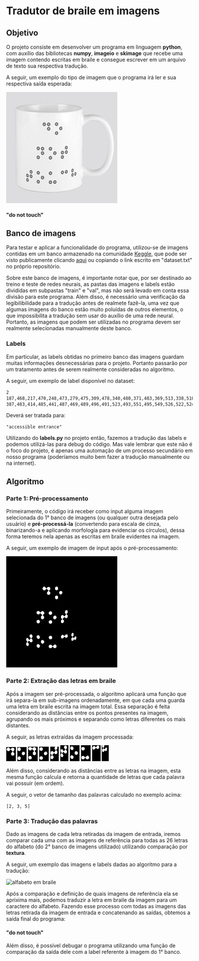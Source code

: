 # Tradutor de braile em imagens
## Objetivo
O projeto consiste em desenvolver um programa em linguagem **python**, com auxílio das bibliotecas **numpy**, **imageio** e **skimage** que recebe uma imagem contendo escritas em braile e consegue escrever em um arquivo de texto sua respectiva tradução.

A seguir, um exemplo do tipo de imagem que o programa irá ler e sua respectiva saída esperada:

![caneca com escritas em braile](https://github.com/natalzera/Tradutor-Braile/blob/main/Parcial/test.jpg)
#### "do not touch"

## Banco de imagens
Para testar e aplicar a funcionalidade do programa, utilizou-se de imagens contidas em um banco armazenado na comunidade [Keggle](https://www.kaggle.com/), que pode ser visto publicamente clicando [aqui](https://www.kaggle.com/datasets/changjianli/braille-dataset-for-scene-text-recognition) ou copiando o link escrito em "dataset.txt" no próprio repositório.

Sobre este banco de imagens, é importante notar que, por ser destinado ao treino e teste de redes neurais, as pastas das imagens e labels estão divididas em subpastas "train" e "val", mas não será levado em conta essa divisão para este programa. Além disso, é necessário uma verificação da legibilibilidade para a tradução antes de realmete fazê-la, uma vez que algumas imagens do banco estão muito poluídas de outros elementos, o que impossibilita a tradução sem usar do auxílio de uma rede neural. Portanto, as imagens que podem ser utilizadas no programa devem ser realmente selecionadas manualmente deste banco.

### Labels
Em particular, as labels obtidas no primeiro banco das imagens guardam muitas informações desnecessárias para o projeto. Portanto passarão por um tratamento antes de serem realmente consideradas no algoritmo.

A seguir, um exemplo de label disponível no dataset:
```
2
187,468,217,470,248,473,279,475,309,478,340,480,371,483,369,513,338,510,308,508,278,505,247,503,217,500,187,498,"accessible"
387,483,414,485,441,487,469,489,496,491,523,493,551,495,549,526,522,524,495,522,468,520,441,518,414,516,387,514,"entrance"
```
Deverá ser tratada para:
```
"accessible entrance"
```

Utilizando do **labels.py** no projeto então, fazemos a tradução das labels e podemos utilizá-las para debug do código. Mas vale lembrar que este não é o foco do projeto, é apenas uma automação de um processo secundário em nosso programa (poderíamos muito bem fazer a tradução manualmente ou na internet).

## Algoritmo

### Parte 1: Pré-processamento
Primeiramente, o código irá receber como input alguma imagem selecionada do 1° banco de imagens (ou qualquer outra desejada pelo usuário) e **pré-processá-la** (convertendo para escala de cinza, binarizando-a e aplicando morfologia para evidenciar os círculos), dessa forma teremos nela apenas as escritas em braile evidentes na imagem.

A seguir, um exemplo de imagem de input após o pré-processamento:

![escritas em braile em preto e branco](https://github.com/natalzera/Tradutor-Braile/blob/main/Parcial/proc_img.jpg)

### Parte 2: Extração das letras em braile
Após a imagem ser pré-processada, o algoritmo aplicará uma função que irá separa-la em sub-imagens ordenadamente, em que cada uma guarda uma letra em braile escrita na imagem total. Essa separação é feita considerando as distâncias entre os pontos presentes na imagem, agrupando os mais próximos e separando como letras diferentes os mais distantes.

A seguir, as letras extraídas da imagem processada:

![letra em braile em preto e branco](https://github.com/natalzera/Tradutor-Braile/blob/main/Parcial/letters/00.jpg)
![letra em braile em preto e branco](https://github.com/natalzera/Tradutor-Braile/blob/main/Parcial/letters/01.jpg)
![letra em braile em preto e branco](https://github.com/natalzera/Tradutor-Braile/blob/main/Parcial/letters/10.jpg)
![letra em braile em preto e branco](https://github.com/natalzera/Tradutor-Braile/blob/main/Parcial/letters/11.jpg)
![letra em braile em preto e branco](https://github.com/natalzera/Tradutor-Braile/blob/main/Parcial/letters/12.jpg)
![letra em braile em preto e branco](https://github.com/natalzera/Tradutor-Braile/blob/main/Parcial/letters/20.jpg)
![letra em braile em preto e branco](https://github.com/natalzera/Tradutor-Braile/blob/main/Parcial/letters/21.jpg)
![letra em braile em preto e branco](https://github.com/natalzera/Tradutor-Braile/blob/main/Parcial/letters/22.jpg)
![letra em braile em preto e branco](https://github.com/natalzera/Tradutor-Braile/blob/main/Parcial/letters/23.jpg)
![letra em braile em preto e branco](https://github.com/natalzera/Tradutor-Braile/blob/main/Parcial/letters/24.jpg)

Além disso, considerando as distâncias entre as letras na imagem, esta mesma função calcula e retorna a quantidade de letras que cada palavra vai possuir (em ordem).

A seguir, o vetor de tamanho das palavras calculado no exemplo acima:
```Python3
[2, 3, 5]
```

### Parte 3: Tradução das palavras

Dado as imagens de cada letra retiradas da imagem de entrada, iremos comparar cada uma com as imagens de referência para todas as 26 letras do alfabeto (do 2° banco de imagens utilizado) utilizando comparação por **textura**.

A seguir, um exemplo das imagens e labels dadas ao algoritmo para a tradução:

![alfabeto em braile](https://3.bp.blogspot.com/_WzSKE_kNo6M/TJfrPiJLhkI/AAAAAAAAAHk/ETZjIgeuZnk/s1600/braille.jpg)

Após a comparação e definição de quais imagens de referência ela se aprixima mais, podemos traduzir a letra em braile da imagem para um caractere do alfabeto. Fazendo esse processo com todas as imagens das letras retirada da imagem de entrada e concatenando as saídas, obtemos a saída final do programa:

#### "do not touch"

Além disso, é possível debugar o programa utilizando uma função de comparação da saída dele com a label referente à imagem do 1° banco.
